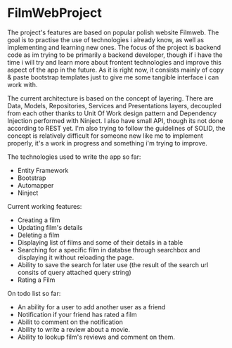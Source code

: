 # FilmWebProject
The project's features are based on popular polish website Filmweb. The goal is to practise the use of technologies i already know, as well as implementing and learning new ones. The focus of the project is backend code as im trying to be primarily a backend developer, though if i have the time i will try and learn more about frontent technologies and improve this aspect of the app in the future. As it is right now, it consists mainly of copy & paste bootstrap templates just to give me some tangible interface i can work with.

The current architecture is based on the concept of layering. There are Data, Models, Repositories, Services and Presentations layers, decoupled from each other thanks to Unit Of Work design pattern and Dependency Injection performed with Ninject. I also have small API, though its not done according to REST yet. I'm also trying to follow the guidelines of SOLID, the concept is relatively difficult for someone new like me to implement properly, it's a work in progress and something i'm trying to improve.

The technologies used to write the app so far:

- Entity Framework
- Bootstrap
- Automapper
- Ninject

Current working features:

- Creating a film
- Updating film's details
- Deleting a film
- Displaying list of films and some of their details in a table
- Searching for a specific film in databse through searchbox and displaying it without reloading the page.
- Ability to save the search for later use (the result of the search url consits of query attached query string)
- Rating a Film

On todo list so far:

- An ability for a user to add another user as a friend
- Notification if your friend has rated a film
- Abilit to comment on the notification
- Ability to write a review about a movie.
- Ability to lookup film's reviews and comment on them.
